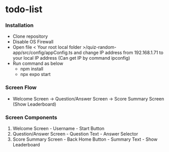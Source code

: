 # todo-list

### Installation
  - Clone repository
  - Disable OS Firewall
  - Open file < Your root local folder >/quiz-random-app/src/config/appConfig.ts and change IP address from 192.168.1.71 to your local IP address (Can get IP by command ipconfig)
  - Run command as below
    - npm install
    - npx expo start
   
### Screen Flow
  - Welcome Screen -> Question/Answer Screen -> Score Summary Screen (Show Leaderboard)

### Screen Components
  1. Welcome Screen
    - Username
    - Start Button
  2. Question/Answer Screen
    - Question Text
    - Answer Selector
  3. Score Summary Screen
    - Back Home Button
    - Summary Text
    - Show Leaderboard
  